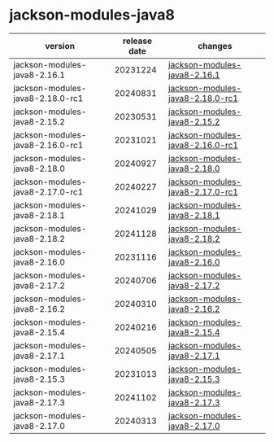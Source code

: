# jackson-modules-java8

|             version              | release date |                                      changes                                       |
|----------------------------------|--------------|------------------------------------------------------------------------------------|
| jackson-modules-java8-2.16.1     | 20231224     | [jackson-modules-java8-2.16.1](./jackson-modules-java8-2.16.1-20231224.md)         |
| jackson-modules-java8-2.18.0-rc1 | 20240831     | [jackson-modules-java8-2.18.0-rc1](./jackson-modules-java8-2.18.0-rc1-20240831.md) |
| jackson-modules-java8-2.15.2     | 20230531     | [jackson-modules-java8-2.15.2](./jackson-modules-java8-2.15.2-20230531.md)         |
| jackson-modules-java8-2.16.0-rc1 | 20231021     | [jackson-modules-java8-2.16.0-rc1](./jackson-modules-java8-2.16.0-rc1-20231021.md) |
| jackson-modules-java8-2.18.0     | 20240927     | [jackson-modules-java8-2.18.0](./jackson-modules-java8-2.18.0-20240927.md)         |
| jackson-modules-java8-2.17.0-rc1 | 20240227     | [jackson-modules-java8-2.17.0-rc1](./jackson-modules-java8-2.17.0-rc1-20240227.md) |
| jackson-modules-java8-2.18.1     | 20241029     | [jackson-modules-java8-2.18.1](./jackson-modules-java8-2.18.1-20241029.md)         |
| jackson-modules-java8-2.18.2     | 20241128     | [jackson-modules-java8-2.18.2](./jackson-modules-java8-2.18.2-20241128.md)         |
| jackson-modules-java8-2.16.0     | 20231116     | [jackson-modules-java8-2.16.0](./jackson-modules-java8-2.16.0-20231116.md)         |
| jackson-modules-java8-2.17.2     | 20240706     | [jackson-modules-java8-2.17.2](./jackson-modules-java8-2.17.2-20240706.md)         |
| jackson-modules-java8-2.16.2     | 20240310     | [jackson-modules-java8-2.16.2](./jackson-modules-java8-2.16.2-20240310.md)         |
| jackson-modules-java8-2.15.4     | 20240216     | [jackson-modules-java8-2.15.4](./jackson-modules-java8-2.15.4-20240216.md)         |
| jackson-modules-java8-2.17.1     | 20240505     | [jackson-modules-java8-2.17.1](./jackson-modules-java8-2.17.1-20240505.md)         |
| jackson-modules-java8-2.15.3     | 20231013     | [jackson-modules-java8-2.15.3](./jackson-modules-java8-2.15.3-20231013.md)         |
| jackson-modules-java8-2.17.3     | 20241102     | [jackson-modules-java8-2.17.3](./jackson-modules-java8-2.17.3-20241102.md)         |
| jackson-modules-java8-2.17.0     | 20240313     | [jackson-modules-java8-2.17.0](./jackson-modules-java8-2.17.0-20240313.md)         |

